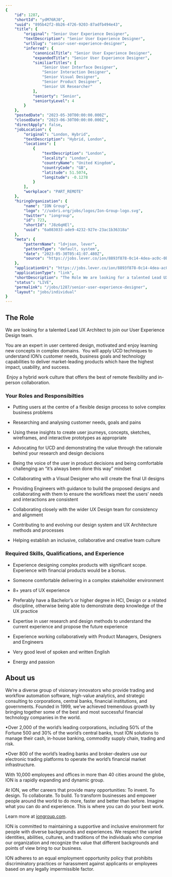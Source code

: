 ```yaml
---
{
	"id": 1287,
	"shortId": "ydM76RJ0",
	"uuid": "895b42f2-8b26-4726-9203-87adfb494e43",
	"title": {
		"original": "Senior User Experience Designer",
		"textDescription": "Senior User Experience Designer",
		"urlSlug": "senior-user-experience-designer",
		"inferred": {
			"canonicalTitle": "Senior User Experience Designer",
			"expandedTitle": "Senior User Experience Designer",
			"similiarTitles": [
				"Senior User Interface Designer",
				"Senior Interaction Designer",
				"Senior Visual Designer",
				"Senior Product Designer",
				"Senior UX Researcher"
			],
			"seniorty": "Senior",
			"seniortyLevel": 4
		}
	},
	"postedDate": "2023-05-30T00:00:00.000Z",
	"closedDate": "2023-06-30T00:00:00.000Z",
	"directApply": false,
	"jobLocation": {
		"original": "London, Hybrid",
		"textDescription": "Hybrid, London",
		"locations": [
			{
				"textDescription": "London",
				"locality": "London",
				"countryName": "United Kingdom",
				"countryCode": "GB",
				"latitude": 51.5074,
				"longitude": -0.1278
			}
		],
		"workplace": "PART_REMOTE"
	},
	"hiringOrganization": {
		"name": "ION Group",
		"logo": "//uxbri.org/jobs/logos/Ion-Group-logo.svg",
		"twitter": "iongroup",
		"id": 723,
		"shortId": "J8z6qHEl",
		"uuid": "6a083033-ade9-4232-927e-23ac1b36318a"
	},
	"meta": {
		"patternName": "ld+json, lever",
		"patternType": "default, system",
		"date": "2023-05-30T05:41:07.480Z",
		"source": "https://jobs.lever.co/ion/8893f878-0c14-4dea-ac0c-0b027abc37b4?lever-origin=applied&lever-source%5B%5D=Indeed"
	},
	"applicationUri": "https://jobs.lever.co/ion/8893f878-0c14-4dea-ac0c-0b027abc37b4/apply",
	"applicationType": "link",
	"shortDescription": "The Role We are looking for a talented Lead UX Architect to join our User Experience Design team. You are an expert in user centered design, motivated and enjoy learning new concepts in complex",
	"status": "LIVE",
	"permalink": "/jobs/1287/senior-user-experience-designer",
	"layout": "jobs/individual"
}
---
```

<h2>The Role</h2><p>We are looking for a talented Lead UX Architect to join our User Experience Design team.</p><p>You are an expert in user centered design, motivated and enjoy learning new concepts in complex domains.&nbsp; You will apply UCD techniques to understand ION’s customer needs, business goals and technology capabilities to deliver market-leading products which have the highest impact, usability, and success.</p><p>&nbsp;Enjoy a hybrid work culture that offers the best of remote flexibility and in-person collaboration.</p><h3>Your Roles and Responsibilties</h3><ul><li><p>Putting users at the centre of a flexible design process to solve complex business problems</p></li><li><p>Researching and analysing customer needs, goals and pains&nbsp;</p></li><li><p>Using these insights to create user journeys, concepts, sketches, wireframes, and interactive prototypes as appropriate</p></li><li><p>Advocating for UCD and demonstrating the value through the rationale behind your research and design decisions</p></li><li><p>Being the voice of the user in product decisions and being comfortable challenging an “it’s always been done this way” mindset</p></li><li><p>Collaborating with a Visual Designer who will create the final UI designs</p></li><li><p>Providing Engineers with guidance to build the proposed designs and collaborating with them to ensure the workflows meet the users’ needs and interactions are consistent</p></li><li><p>Collaborating closely with the wider UX Design team for consistency and alignment</p></li><li><p>Contributing to and evolving our design system and UX Architecture methods and processes&nbsp;</p></li><li><p>Helping establish an inclusive, collaborative and creative team culture</p></li></ul><h3>Required Skills, Qualifications, and Experience</h3><ul><li><p>Experience designing complex products with significant scope. Experience with financial products would be a bonus.</p></li><li><p>Someone comfortable delivering in a complex stakeholder environment</p></li><li><p>8+ years of UX experience</p></li><li><p>Preferably have a Bachelor’s or higher degree in HCI, Design or a related discipline, otherwise being able to demonstrate deep knowledge of the UX practice</p></li><li><p>Expertise in user research and design methods to understand the current experience and propose the future experience</p></li><li><p>Experience working collaboratively with Product Managers, Designers and Engineers</p></li><li><p>Very good level of spoken and written English</p></li><li><p>Energy and passion</p></li></ul><h2>About us</h2><p>We’re a diverse group of visionary innovators who provide trading and workflow automation software, high-value analytics, and strategic consulting to corporations, central banks, financial institutions, and governments. Founded in 1999, we’ve achieved tremendous growth by bringing together some of the best and most successful financial technology companies in the world.&nbsp;</p><p>•Over 2,000 of the world’s leading corporations, including 50% of the Fortune 500 and 30% of the world’s central banks, trust ION solutions to manage their cash, in-house banking, commodity supply chain, trading and risk.</p><p>•Over 800 of the world’s leading banks and broker-dealers use our electronic trading platforms to operate the world’s financial market infrastructure.</p><p>With 10,000 employees and offices in more than 40 cities around the globe, ION is a rapidly expanding and dynamic group.</p><p>At ION, we offer careers that provide many opportunities: To invent. To design. To collaborate. To build. To transform businesses and empower people around the world to do more, faster and better than before. Imagine what you can do and experience. This is where you can do your best work.</p><p>Learn more at <a target="_blank" rel="noopener noreferrer nofollow" href="http://iongroup.com/">iongroup.com</a>.&nbsp;</p><p>ION is committed to maintaining a supportive and inclusive environment for people with diverse backgrounds and experiences. We respect the varied identities, abilities, cultures, and traditions of the individuals who comprise our organization and recognize the value that different backgrounds and points of view bring to our business.</p><p>ION adheres to an equal employment opportunity policy that prohibits discriminatory practices or harassment against applicants or employees based on any legally impermissible factor.</p>
